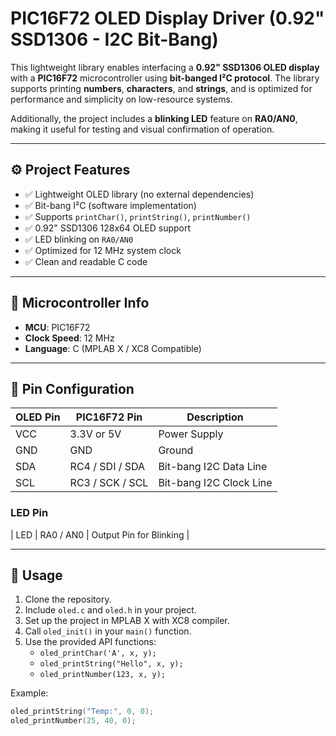 # PIC16F72 OLED Display Driver (0.92" SSD1306 - I2C Bit-Bang)

This lightweight library enables interfacing a **0.92" SSD1306 OLED display** with a **PIC16F72** microcontroller using **bit-banged I²C protocol**. The library supports printing **numbers**, **characters**, and **strings**, and is optimized for performance and simplicity on low-resource systems.

Additionally, the project includes a **blinking LED** feature on **RA0/AN0**, making it useful for testing and visual confirmation of operation.

---

## ⚙️ Project Features

- ✅ Lightweight OLED library (no external dependencies)
- ✅ Bit-bang I²C (software implementation)
- ✅ Supports `printChar()`, `printString()`, `printNumber()`
- ✅ 0.92" SSD1306 128x64 OLED support
- ✅ LED blinking on `RA0/AN0`
- ✅ Optimized for 12 MHz system clock
- ✅ Clean and readable C code

---

## 🧠 Microcontroller Info

- **MCU**: PIC16F72
- **Clock Speed**: 12 MHz
- **Language**: C (MPLAB X / XC8 Compatible)

---

## 🔌 Pin Configuration

| OLED Pin | PIC16F72 Pin         | Description             |
|----------|----------------------|-------------------------|
| VCC      | 3.3V or 5V           | Power Supply            |
| GND      | GND                  | Ground                  |
| SDA      | RC4 / SDI / SDA      | Bit-bang I2C Data Line  |
| SCL      | RC3 / SCK / SCL      | Bit-bang I2C Clock Line |

### LED Pin

| LED      | RA0 / AN0            | Output Pin for Blinking |

---

## 🧪 Usage

1. Clone the repository.
2. Include `oled.c` and `oled.h` in your project.
3. Set up the project in MPLAB X with XC8 compiler.
4. Call `oled_init()` in your `main()` function.
5. Use the provided API functions:
   - `oled_printChar('A', x, y);`
   - `oled_printString("Hello", x, y);`
   - `oled_printNumber(123, x, y);`

Example:
```c
oled_printString("Temp:", 0, 0);
oled_printNumber(25, 40, 0);
